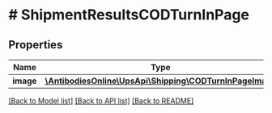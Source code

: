 # # ShipmentResultsCODTurnInPage

## Properties

Name | Type | Description | Notes
------------ | ------------- | ------------- | -------------
**image** | [**\AntibodiesOnline\UpsApi\Shipping\CODTurnInPageImage**](CODTurnInPageImage.md) |  |

[[Back to Model list]](../../README.md#models) [[Back to API list]](../../README.md#endpoints) [[Back to README]](../../README.md)
